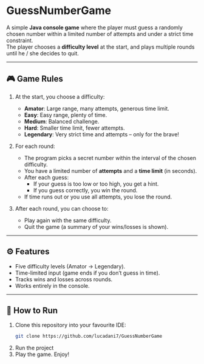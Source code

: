 # GuessNumberGame
A simple **Java console game** where the player must guess a randomly chosen number within a limited number of attempts and under a strict time constraint.  
The player chooses a **difficulty level** at the start, and plays multiple rounds until he / she decides to quit.

---

## 🎮 Game Rules

1. At the start, you choose a difficulty:
   - **Amator**: Large range, many attempts, generous time limit.
   - **Easy**: Easy range, plenty of time.
   - **Medium**: Balanced challenge.
   - **Hard**: Smaller time limit, fewer attempts.
   - **Legendary**: Very strict time and attempts – only for the brave!

2. For each round:
   - The program picks a secret number within the interval of the chosen difficulty.
   - You have a limited number of **attempts** and a **time limit** (in seconds).
   - After each guess:
     - If your guess is too low or too high, you get a hint.
     - If you guess correctly, you win the round.
   - If time runs out or you use all attempts, you lose the round.

3. After each round, you can choose to:
   - Play again with the same difficulty.
   - Quit the game (a summary of your wins/losses is shown).

---

## ⚙️ Features

- Five difficulty levels (Amator → Legendary).
- Time-limited input (game ends if you don’t guess in time).
- Tracks wins and losses across rounds.
- Works entirely in the console.

---

## 🚀 How to Run

1. Clone this repository into your favourite IDE:
   ```bash
   git clone https://github.com/lucadani7/GuessNumberGame
   ```
2. Run the project
3. Play the game. Enjoy!
